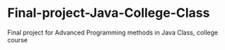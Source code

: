 # Final-project-Java-College-Class
Final project for Advanced Programming methods in Java Class, college course
